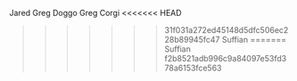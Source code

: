 Jared
Greg Doggo
Greg Corgi
<<<<<<< HEAD

> > > > > > > 31f031a272ed45148d5dfc506ec228b89945fc47
> > > > > > > Suffian
=======
Suffian
>>>>>>> f2b8521adb996c9a84097e53fd378a6153fce563
